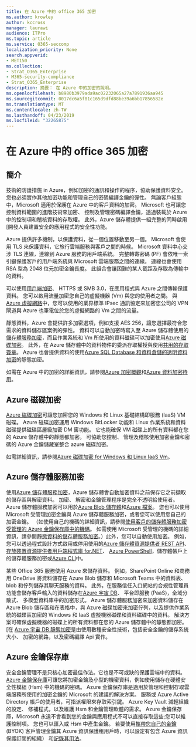 ```yaml
---
title: 在 Azure 中的 office 365 加密
ms.author: krowley
author: kccross
manager: laurawi
audience: ITPro
ms.topic: article
ms.service: O365-seccomp
localization_priority: None
search.appverid:
- MET150
ms.collection:
- Strat_O365_Enterprise
- M365-security-compliance
- Strat_O365_Enterprise
description: 摘要： 在 Azure 中的加密的說明。
ms.openlocfilehash: b8980b3979ada9ac02232065a27a7891936aa945
ms.sourcegitcommit: 0017dc6a5f81c165d9dfd88be39a6bb17856582e
ms.translationtype: MT
ms.contentlocale: zh-TW
ms.lasthandoff: 04/23/2019
ms.locfileid: "32265875"
---
```

# <a name="office-365-encryption-in-azure"></a>在 Azure 中的 office 365 加密

## <a name="introduction"></a>簡介

技術的防護措施 in Azure，例如加密的通訊和操作的程序，協助保護資料安全。 您也必須實作其他加密功能和管理自己的密碼編譯金鑰的彈性。 無論客戶組態中，Microsoft 適用於保護在 Azure 中的客戶資料的加密。 Microsoft 也可讓您控制資料範圍的進階技術來加密、 控制及管理密碼編譯金鑰，透過裝載於 Azure 中的控制項和稽核資料的存取權。 此外，Azure 儲存體提供一組完整的同時啟用 [開發人員建置安全的應用程式的安全性功能。

Azure 提供許多機制，以保護資料，從一個位置移動至另一個。 Microsoft 會使用 TLS 來保護資料，它旅行雲端服務與客戶之間的時候。 Microsoft 資料中心交涉 TLS 連線，連線到 Azure 服務的用戶端系統。 完整轉寄密碼 (PF) 會依唯一索引鍵保護客戶的用戶端系統與 Microsoft 雲端服務之間的連線。 連線也會使用 RSA 型為 2048 位元加密金鑰長度。 此組合會讓困難的某人截距及存取為傳輸中的資料。

可以使用[用戶端加密](https://docs.microsoft.com/azure/storage/storage-client-side-encryption)、 HTTPS 或 SMB 3.0，在應用程式與 Azure 之間傳輸保護資料。 您可以啟用流量加密您自己的虛擬機器 (Vm) 與您的使用者之間。 與[Azure 虛擬網路](https://azure.microsoft.com/services/virtual-network/)中，您可以使用的業界標準 IPsec 通訊協定來加密您公司的 VPN 閘道與 Azure 也筆電位於您的虛擬網路的 Vm 之間的流量。

靜態資料，Azure 會提供許多加密選項，例如支援 AES 256，讓您選擇最符合您需求的資料儲存區案例的彈性。 資料可以自動加密時寫入至 Azure 儲存體使用的[儲存體服務加密](https://docs.microsoft.com/azure/storage/storage-service-encryption)，而且作業系統和 Vm 所使用的資料磁碟可以加密使用[Azure 磁碟加密](https://docs.microsoft.com/azure/security/azure-security-disk-encryption)。 此外，在 Azure 儲存體中的資料物件的委派存取權授與使用[共用的存取簽章](https://docs.microsoft.com/azure/storage/storage-dotnet-shared-access-signature-part-1)。 Azure 也會提供資料的使用[Azure SQL Database 和資料倉儲的透明資料加密](https://docs.microsoft.com/sql/relational-databases/security/encryption/transparent-data-encryption-azure-sql)的靜態加密。

如需在 Azure 中的加密的詳細資訊，請參閱[Azure 加密概觀](https://docs.microsoft.com/azure/security/security-azure-encryption-overview)和[Azure 資料加密待用](https://docs.microsoft.com/azure/security/azure-security-encryption-atrest)。

## <a name="azure-disk-encryption"></a>Azure 磁碟加密

[Azure 磁碟加密](https://docs.microsoft.com/azure/security/azure-security-disk-encryption)可讓您加密您的 Windows 和 Linux 基礎結構即服務 (IaaS) VM 磁碟。 Azure 磁碟加密運用 Windows BitLocker 功能和 Linux 作業系統和資料磁碟提供磁碟區層級加密 DM 窖功能。 它也能確保 VM 磁碟上的所有資料都在您的 Azure 儲存體中的靜態都加密。 可協助您控制、 管理及稽核使用加密金鑰和密碼的 Azure 金鑰儲藏室整合 azure 磁碟加密。

如需詳細資訊，請參閱[Azure 磁碟加密 for Windows 和 Linux IaaS Vm](https://docs.microsoft.com/azure/security/azure-security-disk-encryption)。

## <a name="azure-storage-service-encryption"></a>Azure 儲存體服務加密

使用[Azure 儲存體服務加密](https://docs.microsoft.com/azure/storage/storage-service-encryption)，Azure 儲存體會自動加密資料之前保存它之前擷取的儲存區與解密資料。 加密、 解密和金鑰管理程序是完全不透明給使用者。 Azure 儲存體服務加密可以用於[Azure Blob 儲存體](https://azure.microsoft.com/services/storage/blobs/)和[Azure 檔案](https://azure.microsoft.com/services/storage/files/)。 您也可以使用 Microsoft 受管理加密金鑰與 Azure 儲存體服務加密，或者您可以使用您自己的加密金鑰。 （如使用自己的機碼的詳細資訊，請參閱[使用客戶的儲存體服務加密受管理的 Azure 金鑰保存庫中的機碼](https://docs.microsoft.com/azure/storage/common/storage-service-encryption-customer-managed-keys)。 如需使用 Microsoft 受管理的機碼的詳細資訊，請參閱[靜態資料的儲存體服務加密](https://docs.microsoft.com/azure/storage/storage-service-encryption)。）此外，您可以自動使用加密。 例如，您可以透過程式設計方式啟用或停用使用的[Azure 儲存體資源提供者 REST API](https://msdn.microsoft.com/library/azure/mt163683.aspx)、[存放裝置資源提供者用戶端程式庫 for.NET](https://msdn.microsoft.com/library/azure/mt131037.aspx)、 [Azure PowerShell](https://docs.microsoft.com/powershell/azureps-cmdlets-docs)，儲存體帳戶上的儲存體服務加密或[Azure CLI](https://docs.microsoft.com/azure/storage/storage-azure-cli)中。

某些 Office 365 服務使用 Azure 來儲存資料。 例如，SharePoint Online 和商務用 OneDrive 將資料儲存在 Azure Blob 儲存和 Microsoft Teams 中的資料表、 blob 和佇列儲存其聊天服務的資料。 此外，在服務信任入口網站的合規性管理員功能會儲存客戶輸入的資料儲存在[Azure 宇宙 DB](https://docs.microsoft.com/azure/cosmos-db/database-encryption-at-rest)、 平台即服務 (PaaS)，全域分散式、 多模型資料庫中的加密形式。 Azure 儲存體服務加密來加密資料儲存在 Azure Blob 儲存區和在表格中，與 Azure 磁碟加密來加密佇列，以及提供作業系統的磁碟區加密的 Windows 和 IaaS 虛擬機器磁碟和資料磁碟中的資料。 解決方案可確保虛擬機器的磁碟上的所有資料都在您的 Azure 儲存體中的靜態都加密。 [在 [Azure 宇宙 DB 靜態加密](https://docs.microsoft.com/azure/cosmos-db/database-encryption-at-rest)是由使用數種安全性技術，包括安全金鑰的儲存系統大小、 加密的網路，以及密碼編譯 Api 實作。

## <a name="azure-key-vault"></a>Azure 金鑰保存庫

安全金鑰管理不是只核心加密最佳作法。它也是不可或缺的保護雲端中的資料。 [Azure 金鑰保存庫](https://docs.microsoft.com/azure/key-vault/key-vault-whatis)可讓您將加密金鑰及小型的機密資料，例如使用儲存在硬體安全性模組 (Hsm) 中的機碼的密碼。 Azure 金鑰保存庫是適用於管理和控制存取雲端服務所使用的加密金鑰的 Microsoft 的建議的解決方案。 服務或 Azure Active Directory 帳戶的使用者，可指派權限來存取索引鍵。 Azure Key Vault 減輕組織的設定、 修補程式，以及維護 Hsm 和金鑰管理軟體的需求。 Azure 金鑰保存庫，Microsoft 永遠不會看到您的金鑰與應用程式不可以直接存取這些;您可以維護控制項。 您也可以匯入或 Hsm 中產生金鑰。 若要使用[攜帶您自己的金鑰](https://docs.microsoft.com/information-protection/plan-design/byok-price-restrictions)(BYOK) 客戶管理金鑰其 Azure 資訊保護租用戶時，可以設定有包含 Azure 資訊保護訂閱的組織） 和[記錄其用法](https://docs.microsoft.com/information-protection/deploy-use/log-analyze-usage)。
